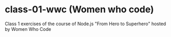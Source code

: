 # class-01-wwc (Women who code)

Class 1 exercises of the course of Node.js "From Hero to Superhero" hosted by Women Who Code
